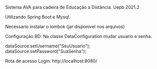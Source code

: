 Sistema AVA para cadeira de Educação a Distância.
Uepb 2021.2


Utilizando Spring Boot e Mysql.


Necessario instalar o lombok (jar disponivel nos arquivos)

Configuração BD:
Na classe DataConfiguration mudar usuario e senha.

dataSource.setUsername("SeuUsuario");
dataSource.setPassword("SuaSenha");

Rota de acesso Login: http://localhost:8080/
